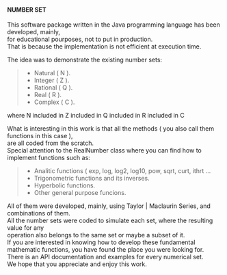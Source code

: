   
#### **NUMBER SET**  
  
This software package written in the Java programming language has been developed, mainly,  
for educational pourposes, not to put in production.  
That is because the implementation is not efficient at execution time.  
  
The idea was to demonstrate the existing number sets:  
>  
> - Natural ( N ).  
> - Integer ( Z ).  
> - Rational ( Q ).  
> - Real ( R ).  
> - Complex ( C ).  
>  
  
where N included in Z included in Q included in R included in C  
  
What is interesting in this work is that all the methods ( you also call them functions in this case ),  
are all coded from the scratch.  
Special attention to the RealNumber class where you can find how to implement functions such as:  
>  
> - Analitic functions ( exp, log, log2, log10, pow, sqrt, curt, ithrt ...  
> - Trigonometric functions and its inverses.  
> - Hyperbolic functions.  
> - Other general purpose funcions.  
>  
  
All of them were developed, mainly, using Taylor | Maclaurin Series, and combinations of them.  
All the number sets were coded to simulate each set, where the resulting value for any  
operation also belongs to the same set or maybe a subset of it.  
If you are interested in knowing how to develop these fundamental mathematic functions, you have found the place you were looking for.  
There is an API documentation and examples for every numerical set.  
We hope that you appreciate and enjoy this work.  
  
      

